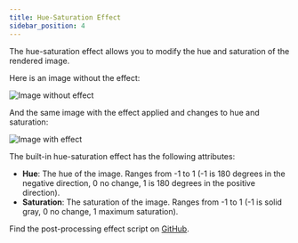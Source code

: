 ```yaml
---
title: Hue-Saturation Effect
sidebar_position: 4
---
```


The hue-saturation effect allows you to modify the hue and saturation of the rendered image.

Here is an image without the effect:

![Image without effect](/images/user-manual/graphics/posteffects/without-effects.png)

And the same image with the effect applied and changes to hue and saturation:

![Image with effect](/images/user-manual/graphics/posteffects/with-hue-saturation.png)

The built-in hue-saturation effect has the following attributes:

* **Hue**: The hue of the image. Ranges from -1 to 1 (-1 is 180 degrees in the negative direction, 0 no change, 1 is 180 degrees in the positive direction).
* **Saturation**: The saturation of the image. Ranges from -1 to 1 (-1 is solid gray, 0 no change, 1 maximum saturation).

Find the post-processing effect script on [GitHub][3].

[3]: https://github.com/playcanvas/engine/blob/main/scripts/posteffects/posteffect-huesaturation.js

